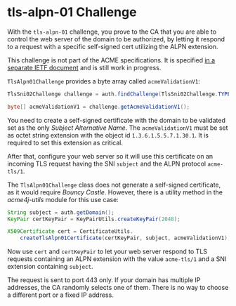 # tls-alpn-01 Challenge

With the `tls-alpn-01` challenge, you prove to the CA that you are able to control the web server of the domain to be authorized, by letting it respond to a request with a specific self-signed cert utilizing the ALPN extension.

<div class="alert alert-info" role="alert">

This challenge is not part of the ACME specifications. It is specified [in a separate IETF document](https://tools.ietf.org/html/draft-shoemaker-acme-tls-alpn-00) and is still work in progress.
</div>

`TlsAlpn01Challenge` provides a byte array called `acmeValidationV1`:

```java
TlsSni02Challenge challenge = auth.findChallenge(TlsSni02Challenge.TYPE);

byte[] acmeValidationV1 = challenge.getAcmeValidationV1();
```

You need to create a self-signed certificate with the domain to be validated set as the only _Subject Alternative Name_. The `acmeValidationV1` must be set as octet string extension with the object id `1.3.6.1.5.5.7.1.30.1`. It is required to set this extension as critical.

After that, configure your web server so it will use this certificate on an incoming TLS request having the SNI `subject` and the ALPN protocol `acme-tls/1`.

The `TlsAlpn01Challenge` class does not generate a self-signed certificate, as it would require _Bouncy Castle_. However, there is a utility method in the _acme4j-utils_ module for this use case:

```java
String subject = auth.getDomain();
KeyPair certKeyPair = KeyPairUtils.createKeyPair(2048);

X509Certificate cert = CertificateUtils.
    createTlsAlpn01Certificate(certKeyPair, subject, acmeValidationV1);
```

Now use `cert` and `certKeyPair` to let your web server respond to TLS requests containing an ALPN extension with the value `acme-tls/1` and a SNI extension containing `subject`.

<div class="alert alert-info" role="alert">
The request is sent to port 443 only. If your domain has multiple IP addresses, the CA randomly selects one of them. There is no way to choose a different port or a fixed IP address.
</div>
